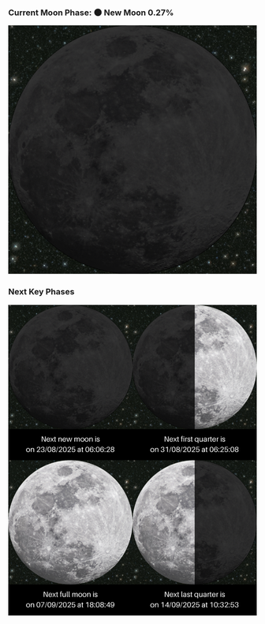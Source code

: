 ### Current Moon Phase: 🌑 New Moon 0.27%
![Moon Phase](moonphase.png)
### Next Key Phases
![Gallery](gallery.png)